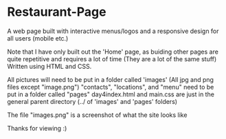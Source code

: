 # Restaurant-Page
A web page built with interactive menus/logos and a responsive design for all users (mobile etc.)

Note that I have only built out the 'Home' page, as buiding other pages are quite repetitive and requires a lot of time (They are a lot of the same stuff)
Written using HTML and CSS.

All pictures will need to be put in a folder called 'images' (All jpg and png files except "image.png")
"contacts", "locations", and "menu" need to be put in a folder called "pages"
day4index.html and main.css are just in the general parent directory (../ of 'images' and 'pages' folders)

The file "images.png" is a screenshot of what the site looks like

Thanks for viewing :)
